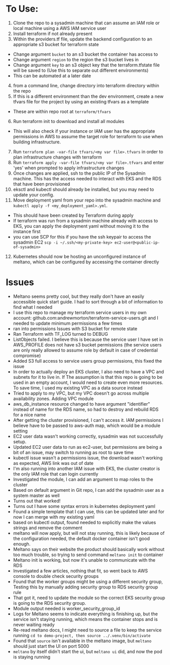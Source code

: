 # To Use:

1. Clone the repo to a sysadmin machine that can assume an IAM role or local machine using a AWS IAM service user
2. Install terraform if not already present
3. Within the providers.tf file, update the backend configuration to an appropriate s3 bucket for terraform state
- Change argument `bucket` to an s3 bucket the container has access to
- Change argument `region` to the region the s3 bucket lives in
- Change argument `key` to an s3 object key that the terraform.tfstate file will be saved to (Use this to separate out different environments)
- This can be automated at a later date
4. from a command line, change directory into terraform directory within the repo
5. If this is a different environment than the dev environment, create a new tfvars file for the project by using an existing tfvars as a template
- These are within repo root at `terraform/tfvars`
6. Run terraform init to download and install all modules
- This will also check if your instance or IAM user has the appropriate permissions in AWS to assume the target role for terraform to use when building infrastructure.
7. Run `terraform plan -var-file tfvars/<my var file>.tfvars` in order to plan infrastructure changes with terraform
8. Run `terraform apply -var-file tfvars/<my var file>.tfvars` and enter 'yes' when prompted to apply infrastructure changes
9. Once changes are applied, ssh to the public IP of the Sysadmin machine. This has the access needed to interact with EKS and the RDS that have been provisioned
10. eksctl and kubectl should already be installed, but you may need to update your config. 
11. Move deployment yaml from your repo into the sysadmin machine and `kubectl apply -f <my_deployment_yaml>.yml`.
- This should have been created by Terraform during apply
- If terraform was run from a sysadmin machine already with access to EKS, you can apply the deployment yaml without moving it to the instance first
- you can use SCP for this if you have the ssh keypair to access the sysadmin EC2 `scp -i ~/.ssh/<my-private-key> ec2-user@<public-ip-of-sysadmin>`
12. Kubernetes should now be hosting an unconfigured instance of meltano, which can be configured by accessing the container directly

# Issues
- Meltano seems pretty cool, but they really don't have an easily accessible quick start guide. I had to sort through a bit of information to find what I needed
- I use this repo to manage my terraform service users in my own account: github.com:andrewmorton/terraform-service-users.git and I needed to update minimum permissions a few times
- ran into permissions Issues with S3 bucket for remote state
- Ran Terraform with TF_LOG turned to DEBUG
- ListObjects failed. I believe this is because the service user I have set in AWS_PROFILE does not have s3 bucket permissions (the service users are only really allowed to assume role by default in case of credential compromise)
- Added S3 full access to service users group permissions, this fixed the issue
- In order to actually deploy an EKS cluster, I also need to have a VPC and subnets for it to live in. If The assumption is that this repo is going to be used in an empty account, I would need to create even more resources. To save time, I used my existing VPC as a data source instead
- Tried to apply to my VPC, but my VPC doesn't go across multiple availability zones. Adding VPC module
- aws_db_instance resource changed to have argument "identifier" instead of name for the RDS name, so had to destroy and rebuild RDS for a nice name
- After getting the cluster provisioned, I can't access it. IAM permissions I believe have to be passed to aws-auth map, which would be a module setting
- EC2 user data wasn't working correctly, sysadmin was not successfully setup.
- Updated EC2 user data to run as ec2-user, but permissions are being a bit of an issue, may switch to running as root to save time
- kubectl issue wasn't a permissions issue, the download wasn't working as expected, AWS link was out of date
- I'm also running into another IAM issue with EKS, the cluster creator is the only IAM role that can login currently
- Investigated the module, I can add an argument to map roles to the cluster
- Based on default argument in Git repo, I can add the sysadmin user as a system master as well
- Turns out that worked!
- Turns out I have some syntax errors in kubernetes deployment yaml
- Found a simple template that I can use, this can be updated later and for now I can merge with my existing yaml
- based on kubectl output, found needed to explicitly make the values strings and remove the comment
- meltano will now apply, but will not stay running, this is likely because of the configuration needed, the default docker container isn't good enough.
- Meltano says on their website the product should basically work without too much trouble, so trying to send command `meltano init` to container
- Meltano init is working, but now it's unable to communicate with the RDS
- Investigated a few articles, nothing that fit, so went back to AWS console to double check security groups
- Found that the worker groups might be using a different security group, Testing this by manually adding security group to RDS security group rule
- That got it, need to update the module so the correct EKS security group is going to the RDS security group.
- Module output needed is worker_security_group_id
- Logs for Meltano seems to indicate everything is finishing up, but the service isn't staying running, which means the container stops and is never waiting ready
- Re-read meltano docs, I might need to source a file to keep the service running `cd to demo-project, then source ../.venv/bin/activate`
- Found that `source` isn't available in the meltano image, but `meltano` should just start the UI on port 5000
- `meltano` by itself didn't start the ui, but `meltano ui` did, and now the pod is staying running
